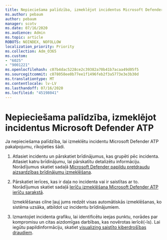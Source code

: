 ```yaml
---
title: Nepieciešama palīdzība, izmeklējot incidentus Microsoft Defender ATP
ms.author: pebaum
author: pebaum
manager: scotv
ms.date: 07/16/2020
ms.audience: Admin
ms.topic: article
ROBOTS: NOINDEX, NOFOLLOW
localization_priority: Priority
ms.collection: Adm_O365
ms.custom:
- "6025"
- "9001221"
ms.openlocfilehash: c07b4dac5228ce2c39382a70b41b7acaa49d05f5
ms.sourcegitcommit: c078058ee0b77ee1f1496feb2f3a5773e3e3b30d
ms.translationtype: MT
ms.contentlocale: lv-LV
ms.lasthandoff: 07/16/2020
ms.locfileid: "45198041"
---
```

# <a name="need-help-investigating-incidents-in-microsoft-defender-atp"></a>Nepieciešama palīdzība, izmeklējot incidentus Microsoft Defender ATP

Ja nepieciešama palīdzība, lai izmeklētu incidentu Microsoft Defender ATP pakalpojumu, rīkojieties šādi.

1. Atlasiet incidentu un pārskatiet brīdinājumus, kas grupēti pēc incidenta. Atlasiet katru brīdinājumu, lai pārskatītu detalizētu informāciju. Norādījumus skatiet sadaļā [Microsoft Defender papildu pretdraudu aizsardzības brīdinājumu izmeklēšana](https://docs.microsoft.com/windows/security/threat-protection/microsoft-defender-atp/investigate-alerts).
2. Pārskatiet ierīces, kas ir daļa no incidenta vai ir saistītas ar to. Norādījumus skatiet sadaļā [Ierīču izmeklēšana Microsoft Defender ATP ierīču sarakstā](https://docs.microsoft.com/windows/security/threat-protection/microsoft-defender-atp/investigate-machines).<br/>
 
    Izmeklēšanas cilne ļauj jums redzēt visas automātiskās izmeklēšanas, ko sistēma uzsāka, atbildot uz incidentu brīdinājumiem.
3. Izmantojiet incidenta grafiku, lai identificētu ieejas punktu, norādes par kompromisu un citas aizdomīgas darbības, kas novērotas ierīcē(-īs). Lai iegūtu papildinformāciju, skatiet [visualizing saistīto kiberdrošības draudiem](https://docs.microsoft.com/windows/security/threat-protection/microsoft-defender-atp/investigate-incidents#visualizing-associated-cybersecurity-threats).  